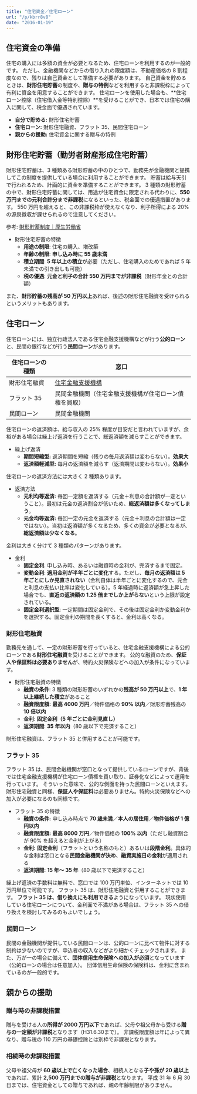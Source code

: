 ```yaml
---
title: "住宅資金／住宅ローン"
url: "/p/kbrr8v8"
date: "2016-01-19"
---
```


住宅資金の準備
----

住宅の購入には多額の資金が必要となるため、住宅ローンを利用するのが一般的です。
ただし、金融機関などからの借り入れの限度額は、不動産価格の 8 割程度なので、残りは自己資金として準備する必要があります。
自己資金を貯めるときは、**財形住宅貯蓄**の制度や、**贈与の特例**などを利用すると非課税枠によって有利に資金を用意することができます。
住宅ローンを使用した場合も、**住宅ローン控除（住宅借入金等特別控除）**を受けることができ、日本では住宅の購入に関して、税金面で優遇されています。

* <b>自分で貯める:</b> 財形住宅貯蓄
* <b>住宅ローン:</b> 財形住宅融資、フラット 35、民間住宅ローン
* <b>親からの援助:</b> 住宅資金に関する贈与の特例


財形住宅貯蓄（勤労者財産形成住宅貯蓄）
----

財形住宅貯蓄は、3 種類ある財形貯蓄の中のひとつで、勤務先が金融機関と提携してこの制度を提供している場合に利用することができます。
貯蓄は給与天引で行われるため、計画的に資金を準備することができます。
3 種類の財形貯蓄の中で、財形住宅貯蓄に関しては、用途が住宅資金に限定される代わりに、**550 万円までの元利合計分まで非課税**になるといった、税金面での優遇措置があります。
550 万円を超えると、この非課税枠が使えなくなり、利子所得による 20% の源泉徴収が課せられるので注意してください。

参考: [財形貯蓄制度｜厚生労働省](https://www.mhlw.go.jp/stf/seisakunitsuite/bunya/0000106564.html)

- 財形住宅貯蓄の特徴
  - <b>用途の制限</b>: 住宅の購入、増改築
  - <b>年齢の制限</b>: **申し込み時に 55 歳未満**
  - <b>積立期間</b>: **5 年以上の積立**が必要（ただし、住宅購入のためであれば 5 年未満での引き出しも可能）
  - <b>税の優遇</b>: **元金と利子の合計 550 万円までが非課税**（財形年金との合計額）

また、**財形貯蓄の残高が 50 万円以上**あれば、後述の財形住宅融資を受けられるというメリットもあります。


住宅ローン
----

住宅ローンには、独立行政法人である住宅金融支援機構などが行う**公的ローン**と、民間の銀行などが行う**民間ローン**があります。

| 住宅ローンの種類 | 窓口 |
| ---- | ---- |
| 財形住宅融資 | [住宅金融支援機構](http://www.jhf.go.jp/) |
| フラット 35 | 民間金融機関（住宅金融支援機構が住宅ローン債権を買取） |
| 民間ローン | 民間金融機関 |

住宅ローンの返済額は、給与収入の 25% 程度が目安だと言われていますが、余裕がある場合は繰上げ返済を行うことで、総返済額を減らすことができます。

- 繰上げ返済
  - <b>期間短縮型:</b> 返済期間を短縮（残りの毎月返済額は変わらない）。**効果大**
  - <b>返済額軽減型:</b> 毎月の返済額を減らす（返済期間は変わらない）。**効果小**

住宅ローンの返済方法には大きく 2 種類あります。

- 返済方法
  - <b>元利均等返済:</b> 毎回一定額を返済する（元金＋利息の合計額が一定ということ）。最初は元金の返済割合が低いため、**総返済額は多くなってしまう**。
  - <b>元金均等返済:</b> 毎回一定の元金を返済する（元金＋利息の合計額は一定ではない）。当初は返済額が多くなるため、多くの資金が必要となるが、**総返済額は少なくなる**。

金利は大きく分けて 3 種類のパターンがあります。

- 金利
  - <b>固定金利</b>: 申し込み時、あるいは融資時の金利が、完済するまで固定。
  - <b>変動金利</b>: **適用金利が半年ごとに変化**する。ただし、**毎月の返済額は 5 年ごとにしか見直されない**（金利自体は半年ごとに変化するので、元金と利息の支払い比率は変化している）。5 年経過時に返済額が急上昇した場合でも、**直近の返済額の 1.25 倍までしか上がらない**という上限が設定されている。
  - <b>固定金利選択型</b>: 一定期間は固定金利で、その後は固定金利か変動金利かを選択する。固定金利の期間を長くすると、金利は高くなる。


### 財形住宅融資

勤務先を通して、一定の財形貯蓄を行っていると、住宅金融支援機構による公的ローンである**財形住宅融資**を受けることができます。
公的な融資のため、**保証人や保証料は必要ありません**が、特約火災保険などへの加入が条件になっています。

- 財形住宅融資の特徴
  - <b>融資の条件</b>: 3 種類の財形貯蓄のいずれかの**残高が 50 万円以上**で、**1 年以上継続した積立**があること
  - <b>融資限度額:</b> **最高 4000 万円**／物件価格の **90% 以内**／財形貯蓄残高の **10 倍以内**
  - <b>金利</b>: **固定金利（5 年ごとに金利見直し）**
  - <b>返済期間</b>: **35 年以内**（80 歳以下で完済すること）

財形住宅融資は、フラット 35 と併用することが可能です。


### フラット 35

フラット 35 は、民間金融機関が窓口となって提供しているローンですが、背後では住宅金融支援機構が住宅ローン債権を買い取り、証券化などによって運用を行っています。
そういった意味で、公的な側面を持った民間ローンといえます。
財形住宅融資と同様、**保証人や保証料**は必要ありません。特約火災保険などへの加入が必要になるのも同様です。

- フラット 35 の特徴
  - <b>融資の条件:</b> 申し込み時点で **70 歳未満**／**本人の居住用**／**物件価格が 1 億円以内**
  - <b>融資限度額:</b> **最高 8000 万円**／物件価格の **100% 以内**（ただし融資割合が 90% を超えると金利が上がる）
  - <b>金利:</b> **固定金利**（フラットという名称のもと）あるいは**段階金利**。具体的な金利は窓口となる**民間金融機関が決め**、**融資実施日の金利**が適用される
  - <b>返済期間:</b> **15 年〜 35 年**（80 歳以下で完済すること）

繰上げ返済の手数料は無料で、窓口では 100 万円単位、インターネットでは 10 万円単位で可能です。
フラット 35 は、財形住宅融資と併用することができます。
**フラット 35 は、借り換えにも利用できる**ようになっています。
現状使用している住宅ローンについて、金利面で不満がある場合は、フラット 35 への借り換えを検討してみるのもよいでしょう。

### 民間ローン

民間の金融機関が提供している民間ローンは、公的ローンに比べて物件に対する制約は少ないのですが、申込者の収入などがより細かくチェックされます。
また、万が一の場合に備えて、**団体信用生命保険への加入が必須**となっています（公的ローンの場合は任意加入）。
団体信用生命保険の保険料は、金利に含まれているのが一般的です。

親からの援助
----

### 贈与時の非課税措置

贈与を受ける人の**所得が 2000 万円以下**であれば、父母や祖父母から受ける**贈与の一定額が非課税**となります（H31.6.30まで）。
非課税限度額は年によって異なり、贈与税の 110 万円の基礎控除とは別枠で非課税となります。

### 相続時の非課税措置

父母や祖父母が **60 歳以上で亡くなった場合**、相続人となる**子や孫が 20 歳以上**であれば、累計 **2,500 万円までの贈与が非課税**となります。
平成 31 年 6 月 30 日までは、住宅資金としての贈与であれば、親の年齢制限がありません。

